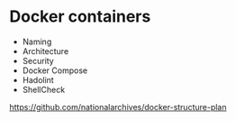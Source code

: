 # Docker containers

- Naming
- Architecture
- Security
- Docker Compose
- Hadolint
- ShellCheck

https://github.com/nationalarchives/docker-structure-plan
